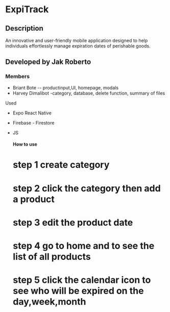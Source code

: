 # ExpiTrack

## Description
An innovative and user-friendly mobile application designed to help individuals effortlessly manage expiration dates of perishable goods.

## Developed by Jak Roberto

### Members
* Briant Bote -- productinput,UI, homepage, modals
* Harvey Dimalibot -category, database, delete function, summary of files

 Used
* Expo React Native
* Firebase - Firestore
* JS

  #### How to use
  # step 1 create category
  # step 2 click the category then add a product
  # step 3 edit the product date
  # step 4 go to home and to see the list of all products
  # step 5 click the calendar icon to see who will be expired on the day,week,month
